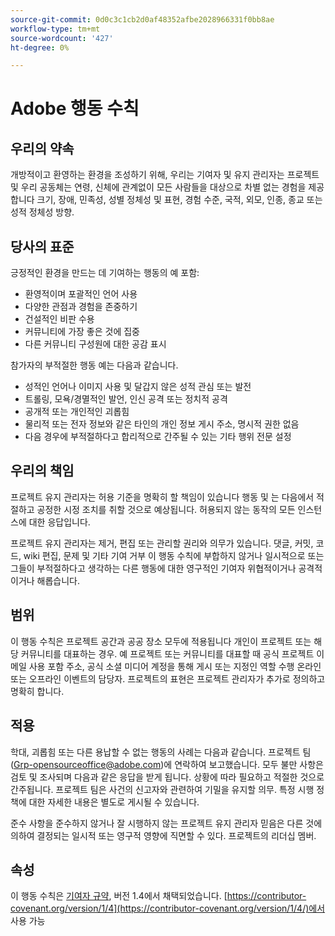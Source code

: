 ```yaml
---
source-git-commit: 0d0c3c1cb2d0af48352afbe2028966331f0bb8ae
workflow-type: tm+mt
source-wordcount: '427'
ht-degree: 0%

---
```

# Adobe 행동 수칙

## 우리의 약속

개방적이고 환영하는 환경을 조성하기 위해, 우리는
기여자 및 유지 관리자는 프로젝트 및
우리 공동체는 연령, 신체에 관계없이 모든 사람들을 대상으로 차별 없는 경험을 제공합니다
크기, 장애, 민족성, 성별 정체성 및 표현, 경험 수준,
국적, 외모, 인종, 종교 또는 성적 정체성
방향.

## 당사의 표준

긍정적인 환경을 만드는 데 기여하는 행동의 예
포함:

* 환영적이며 포괄적인 언어 사용
* 다양한 관점과 경험을 존중하기
* 건설적인 비판 수용
* 커뮤니티에 가장 좋은 것에 집중
* 다른 커뮤니티 구성원에 대한 공감 표시

참가자의 부적절한 행동 예는 다음과 같습니다.

* 성적인 언어나 이미지 사용 및 달갑지 않은 성적 관심 또는
발전
* 트롤링, 모욕/경멸적인 발언, 인신 공격 또는 정치적 공격
* 공개적 또는 개인적인 괴롭힘
* 물리적 또는 전자 정보와 같은 타인의 개인 정보 게시
주소, 명시적 권한 없음
* 다음 경우에 부적절하다고 합리적으로 간주될 수 있는 기타 행위
전문 설정

## 우리의 책임

프로젝트 유지 관리자는 허용 기준을 명확히 할 책임이 있습니다
행동 및 는 다음에서 적절하고 공정한 시정 조치를 취할 것으로 예상됩니다.
허용되지 않는 동작의 모든 인스턴스에 대한 응답입니다.

프로젝트 유지 관리자는 제거, 편집 또는 관리할 권리와 의무가 있습니다.
댓글, 커밋, 코드, wiki 편집, 문제 및 기타 기여 거부
이 행동 수칙에 부합하지 않거나 일시적으로 또는
그들이 부적절하다고 생각하는 다른 행동에 대한 영구적인 기여자
위협적이거나 공격적이거나 해롭습니다.

## 범위

이 행동 수칙은 프로젝트 공간과 공공 장소 모두에 적용됩니다
개인이 프로젝트 또는 해당 커뮤니티를 대표하는 경우. 예
프로젝트 또는 커뮤니티를 대표할 때 공식 프로젝트 이메일 사용 포함
주소, 공식 소셜 미디어 계정을 통해 게시 또는 지정인 역할 수행
온라인 또는 오프라인 이벤트의 담당자. 프로젝트의 표현은
프로젝트 관리자가 추가로 정의하고 명확히 합니다.

## 적용

학대, 괴롭힘 또는 다른 용납할 수 없는 행동의 사례는 다음과 같습니다.
프로젝트 팀(Grp-opensourceoffice@adobe.com)에 연락하여 보고했습니다. 모두
불만 사항은 검토 및 조사되며 다음과 같은 응답을 받게 됩니다.
상황에 따라 필요하고 적절한 것으로 간주됩니다. 프로젝트 팀은
사건의 신고자와 관련하여 기밀을 유지할 의무.
특정 시행 정책에 대한 자세한 내용은 별도로 게시될 수 있습니다.

준수 사항을 준수하지 않거나 잘 시행하지 않는 프로젝트 유지 관리자
믿음은 다른 것에 의하여 결정되는 일시적 또는 영구적 영향에 직면할 수 있다.
프로젝트의 리더십 멤버.

## 속성

이 행동 수칙은 [기여자 규약](https://contributor-covenant.org), 버전 1.4에서 채택되었습니다.
[https://contributor-covenant.org/version/1/4](https://contributor-covenant.org/version/1/4/)에서 사용 가능
